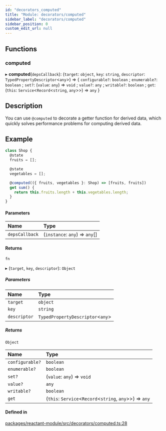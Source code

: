 ```yaml
---
id: "decorators_computed"
title: "Module: decorators/computed"
sidebar_label: "decorators/computed"
sidebar_position: 0
custom_edit_url: null
---
```


## Functions

### computed

▸ **computed**(`depsCallback`): (`target`: `object`, `key`: `string`, `descriptor`: `TypedPropertyDescriptor`<`any`\>) => { `configurable?`: `boolean` ; `enumerable?`: `boolean` ; `set?`: (`value`: `any`) => `void` ; `value?`: `any` ; `writable?`: `boolean` ; `get`: (`this`: `Service`<`Record`<`string`, `any`\>\>) => `any`  }

## Description

You can use `@computed` to decorate a getter function for derived data,
which quickly solves performance problems for computing derived data.

## Example

```ts
class Shop {
  @state
  fruits = [];

  @state
  vegetables = [];

  @computed(({ fruits, vegetables }: Shop) => [fruits, fruits])
  get sum() {
    return this.fruits.length + this.vegetables.length;
  }
}
```

#### Parameters

| Name | Type |
| :------ | :------ |
| `depsCallback` | (`instance`: `any`) => `any`[] |

#### Returns

`fn`

▸ (`target`, `key`, `descriptor`): `Object`

##### Parameters

| Name | Type |
| :------ | :------ |
| `target` | `object` |
| `key` | `string` |
| `descriptor` | `TypedPropertyDescriptor`<`any`\> |

##### Returns

`Object`

| Name | Type |
| :------ | :------ |
| `configurable?` | `boolean` |
| `enumerable?` | `boolean` |
| `set?` | (`value`: `any`) => `void` |
| `value?` | `any` |
| `writable?` | `boolean` |
| `get` | (`this`: `Service`<`Record`<`string`, `any`\>\>) => `any` |

#### Defined in

[packages/reactant-module/src/decorators/computed.ts:28](https://github.com/unadlib/reactant/blob/9c19923e/packages/reactant-module/src/decorators/computed.ts#L28)
